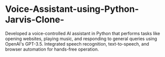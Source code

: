 # Voice-Assistant-using-Python-Jarvis-Clone-
Developed a voice-controlled AI assistant in Python that performs tasks like opening websites, playing music, and responding to general queries using OpenAI's GPT-3.5. Integrated speech recognition, text-to-speech, and browser automation for hands-free operation.
